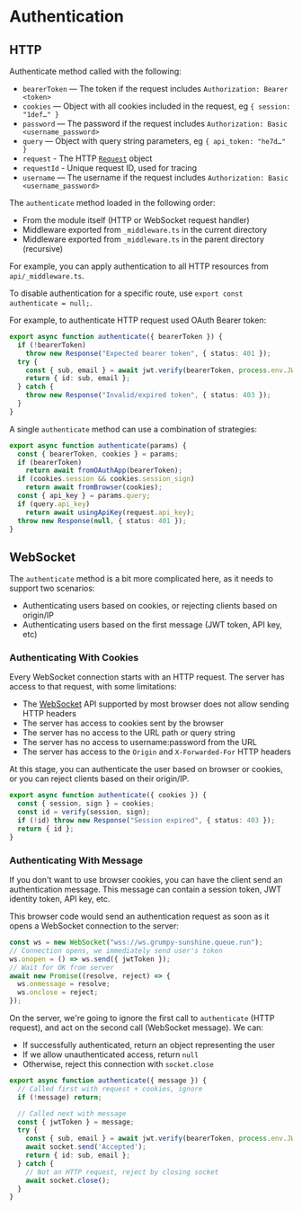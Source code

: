 # Authentication


## HTTP

Authenticate method called with the following:

- `bearerToken` — The token if the request includes `Authorization: Bearer <token>`
- `cookies` — Object with all cookies included in the request, eg `{ session: "1def…" }`
- `password` — The password if the request includes `Authorization: Basic <username_password>`
- `query` — Object with query string parameters, eg `{ api_token: "he7d…" }`
- `request` - The HTTP [`Request`](https://developer.mozilla.org/en-US/docs/Web/API/Request) object
- `requestId` - Unique request ID, used for tracing
- `username` — The username if the request includes `Authorization: Basic <username_password>`

The `authenticate` method loaded in the following order:

* From the module itself (HTTP or WebSocket request handler)
* Middleware exported from `_middleware.ts` in the current directory
* Middleware exported from `_middleware.ts` in the parent directory (recursive)

For example, you can apply authentication to all HTTP resources from `api/_middleware.ts`.

To disable authentication for a specific route, use `export const authenticate = null;`.

For example, to authenticate HTTP request used OAuth Bearer token:

```ts title=api/_middleware.ts
export async function authenticate({ bearerToken }) {
  if (!bearerToken)
    throw new Response("Expected bearer token", { status: 401 });
  try {
    const { sub, email } = await jwt.verify(bearerToken, process.env.JWT_SECRET);
    return { id: sub, email };
  } catch {
    throw new Response("Invalid/expired token", { status: 403 });
  }
}
```

A single `authenticate` method can use a combination of strategies:

```ts title=api/_middleware.ts
export async function authenticate(params) {
  const { bearerToken, cookies } = params;
  if (bearerToken)
    return await fromOAuthApp(bearerToken);
  if (cookies.session && cookies.session_sign)
    return await fromBrowser(cookies);
  const { api_key } = params.query;
  if (query.api_key)
    return await usingApiKey(request.api_key);
  throw new Response(null, { status: 401 });
}
```


## WebSocket

The `authenticate` method is a bit more complicated here, as it needs to support two scenarios:

* Authenticating users based on cookies, or rejecting clients based on origin/IP
* Authenticating users based on the first message (JWT token, API key, etc)

### Authenticating With Cookies

Every WebSocket connection starts with an HTTP request. The server has access to that request, with some limitations:

* The [WebSocket](https://developer.mozilla.org/en-US/docs/Web/API/WebSocket) API supported by most browser does not allow sending HTTP headers
* The server has access to cookies sent by the browser
* The server has no access to the URL path or query string
* The server has no access to username:password from the URL
* The server has access to the `Origin` and `X-Forwarded-For` HTTP headers

At this stage, you can authenticate the user based on browser or cookies, or you can reject clients based on their origin/IP.

```ts title=socket/_middleware.ts
export async function authenticate({ cookies }) {
  const { session, sign } = cookies;
  const id = verify(session, sign);
  if (!id) throw new Response("Session expired", { status: 403 });
  return { id };
}
```

### Authenticating With Message

If you don't want to use browser cookies, you can have the client send an authentication message. This message can contain a session token, JWT identity token, API key, etc.

This browser code would send an authentication request as soon as it opens a WebSocket connection to the server:

```ts title=web/client.ts
const ws = new WebSocket("wss://ws.grumpy-sunshine.queue.run");
// Connection opens, we immediately send user's token
ws.onopen = () => ws.send({ jwtToken });
// Wait for OK from server
await new Promise((resolve, reject) => {
  ws.onmessage = resolve;
  ws.onclose = reject;
});
```

On the server, we're going to ignore the first call to `authenticate` (HTTP request), and act on the second call (WebSocket message). We can:

* If successfully authenticated, return an object representing the user
* If we allow unauthenticated access, return `null`
* Otherwise, reject this connection with `socket.close`

```ts title=socket/_middleware.ts
export async function authenticate({ message }) {
  // Called first with request + cookies, ignore
  if (!message) return;

  // Called next with message
  const { jwtToken } = message;
  try {
    const { sub, email } = await jwt.verify(bearerToken, process.env.JWT_SECRET);
    await socket.send('Accepted');
    return { id: sub, email };
  } catch {
    // Not an HTTP request, reject by closing socket
    await socket.close();
  }
}
```
